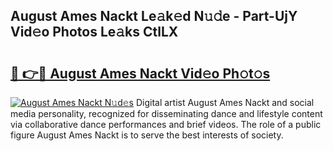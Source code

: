 ## August Ames Nackt Le𝚊k𝚎d N𝚞𝚍e - Part-UjY Vid𝚎o Photos Le𝚊ks CtlLX

# <h2><a href="http://fb4vaf.evod.top/?m=August+Ames+Nackt">🔗 👉🔴 August Ames Nackt Vid𝚎o Ph𝚘t𝚘s</a></h2>

[![August Ames Nackt N𝚞d𝚎s](https://i.imgur.com/8V9OHl7.gif)](http://fb4vaf.evod.top/?m=August+Ames+Nackt)
Digital artist August Ames Nackt and social media personality, recognized for disseminating dance and lifestyle content via collaborative dance performances and brief videos. The role of a public figure August Ames Nackt is to serve the best interests of society. 
